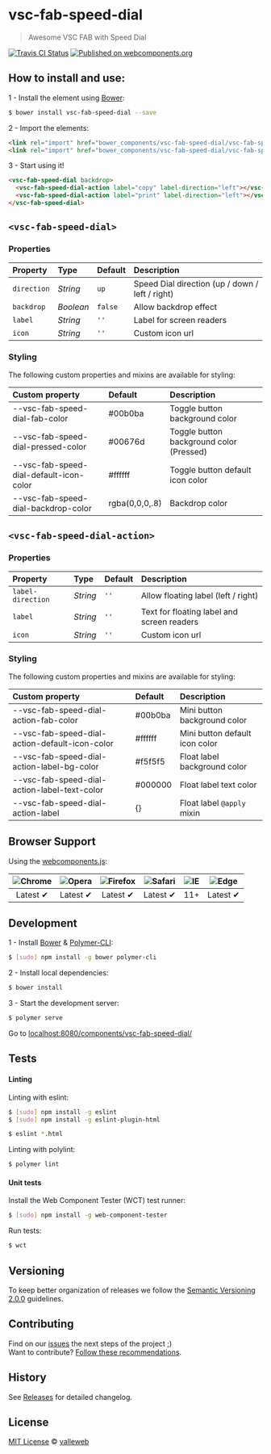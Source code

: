 # vsc-fab-speed-dial

> Awesome VSC FAB with Speed Dial

[![Travis CI Status](https://travis-ci.org/valleweb/vsc-fab-speed-dial.svg?branch=master)](https://travis-ci.org/valleweb/vsc-fab-speed-dial)
[![Published on webcomponents.org](https://img.shields.io/badge/webcomponents.org-published-blue.svg)](https://www.webcomponents.org/element/valleweb/vsc-fab-speed-dial)

## How to install and use:

1 - Install the element using [Bower](http://bower.io/):

```sh
$ bower install vsc-fab-speed-dial --save
```

2 -  Import the elements:

```html
<link rel="import" href="bower_components/vsc-fab-speed-dial/vsc-fab-speed-dial.html">
<link rel="import" href="bower_components/vsc-fab-speed-dial/vsc-fab-speed-dial-action.html">
```

3 - Start using it!

<!--
```
<custom-element-demo>
  <template>
    <link rel="import" href="vsc-fab-speed-dial.html">
    <link rel="import" href="vsc-fab-speed-dial-action.html">
    <next-code-block></next-code-block>
  </template>
</custom-element-demo>
```
-->

```html
<vsc-fab-speed-dial backdrop>
  <vsc-fab-speed-dial-action label="copy" label-direction="left"></vsc-fab-speed-dial-action>
  <vsc-fab-speed-dial-action label="print" label-direction="left"></vsc-fab-speed-dial-action>
</vsc-fab-speed-dial>
```

## `<vsc-fab-speed-dial>`

### Properties

Property    | Type        | Default   | Description
:---        |:---         |:---       |:---
`direction` | *String*    | `up`      | Speed Dial direction (up / down / left / right)
`backdrop`  | *Boolean*   | `false`   | Allow backdrop effect
`label`     | *String*    | `''`      | Label for screen readers
`icon`      | *String*    | `''`      | Custom icon url

### Styling

The following custom properties and mixins are available for styling:

Custom property                         | Default        | Description
:---                                    |:---            |:---
--vsc-fab-speed-dial-fab-color          | #00b0ba        | Toggle button background color
--vsc-fab-speed-dial-pressed-color      | #00676d        | Toggle button background color (Pressed)
--vsc-fab-speed-dial-default-icon-color | #ffffff        | Toggle button default icon color
--vsc-fab-speed-dial-backdrop-color     | rgba(0,0,0,.8) | Backdrop color

## `<vsc-fab-speed-dial-action>`

### Properties

Property          | Type        | Default   | Description
:---              |:---         |:---       |:---
`label-direction` | *String*    | `''`      | Allow floating label (left / right)
`label`           | *String*    | `''`      | Text for  floating label and screen readers
`icon`            | *String*    | `''`      | Custom icon url

### Styling

The following custom properties and mixins are available for styling:

Custom property                                | Default  | Description
:---                                           |:---      |:---
--vsc-fab-speed-dial-action-fab-color          | #00b0ba  | Mini button background color
--vsc-fab-speed-dial-action-default-icon-color | #ffffff  | Mini button default icon color
--vsc-fab-speed-dial-action-label-bg-color     | #f5f5f5  | Float label background color
--vsc-fab-speed-dial-action-label-text-color   | #000000  | Float label text color
--vsc-fab-speed-dial-action-label              | {}       | Float label `@apply` mixin

## Browser Support

Using the [webcomponents.js](https://github.com/WebComponents/webcomponentsjs):

 ![Chrome](https://cdnjs.cloudflare.com/ajax/libs/browser-logos/39.2.2/chrome/chrome_48x48.png) | ![Opera](https://cdnjs.cloudflare.com/ajax/libs/browser-logos/39.2.2/opera/opera_48x48.png) | ![Firefox](https://cdnjs.cloudflare.com/ajax/libs/browser-logos/39.2.2/firefox/firefox_48x48.png) | ![Safari](https://cdnjs.cloudflare.com/ajax/libs/browser-logos/39.2.2/safari/safari_48x48.png) |![IE](https://cdnjs.cloudflare.com/ajax/libs/browser-logos/39.2.2/archive/internet-explorer_9-11/internet-explorer_9-11_48x48.png) |  ![Edge](https://cdnjs.cloudflare.com/ajax/libs/browser-logos/39.2.2/edge/edge_48x48.png) |
:---: | :---: | :---: | :---: | :---: | :---: |
Latest ✔ | Latest ✔ | Latest ✔ | Latest ✔ | 11+ | Latest ✔

## Development

1 - Install [Bower](http://bower.io/) & [Polymer-CLI](https://www.polymer-project.org/1.0/docs/tools/polymer-cli):

```sh
$ [sudo] npm install -g bower polymer-cli
```

2 - Install local dependencies:

```sh
$ bower install
```

3 - Start the development server:

```sh
$ polymer serve
```

Go to [localhost:8080/components/vsc-fab-speed-dial/](http://localhost:8080/components/vsc-fab-speed-dial/)


## Tests

#### Linting

Linting with eslint:

```sh
$ [sudo] npm install -g eslint
$ [sudo] npm install -g eslint-plugin-html

$ eslint *.html
```

Linting with polylint:

```sh
$ polymer lint
```

#### Unit tests

Install the Web Component Tester (WCT) test runner:

```sh
$ [sudo] npm install -g web-component-tester
```

Run tests:

```sh
$ wct
```

## Versioning

To keep better organization of releases we follow the [Semantic Versioning 2.0.0](http://semver.org/) guidelines.

## Contributing

Find on our [issues](https://github.com/valleweb/vsc-fab-speed-dial/issues/) the next steps of the project ;)
<br>
Want to contribute? [Follow these recommendations](https://github.com/valleweb/vsc-fab-speed-dial/blob/master/CONTRIBUTING.md).

## History

See [Releases](https://github.com/valleweb/vsc-fab-speed-dial/releases) for detailed changelog.

## License

[MIT License](https://github.com/valleweb/vsc-fab-speed-dial/blob/master/LICENSE.md) © [valleweb](https://github.com/orgs/valleweb/people)
